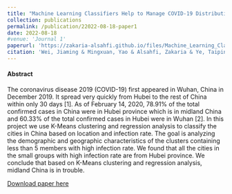 ```yaml
---
title: "Machine Learning Classifiers Help to Manage COVID-19 Distribution in China"
collection: publications
permalink: /publication/22022-08-18-paper1
date: 2022-08-18
#venue: 'Journal 1'
paperurl: 'https://zakaria-alsahfi.github.io/files/Machine_Learning_Classifiers_Help_to_Manage_COVID-.pdf'
citation: 'Wei, Jiaming & Mingxuan, Yao & Alsahfi, Zakaria & Ye, Taiping & Snir, Eli & Rahmani, Bahareh. (2022). Machine Learning Classifiers Help to Manage COVID-19 Distribution in China. 10.21203/rs.3.rs-1954642/v1.'
---
```



#### Abstract
The coronavirus disease 2019 (COVID-19) first appeared in Wuhan, China in December 2019. It spread
very quickly from Hubei to the rest of China within only 30 days [1]. As of February 14, 2020, 78.91% of
the total confirmed cases in China were in Hubei province which is in midland China and 60.33% of the
total confirmed cases in Hubei were in Wuhan [2]. In this project we use K-Means clustering and
regression analysis to classify the cities in China based on location and infection rate. The goal is
analyzing the demographic and geographic characteristics of the clusters containing less than 5
members with high infection rate. We found that all the cities in the small groups with high infection rate
are from Hubei province. We conclude that based on K-Means clustering and regression analysis,
midland China is in trouble.

[Download paper here](https://zakaria-alsahfi.github.io/files/Machine_Learning_Classifiers_Help_to_Manage_COVID-.pdf)
